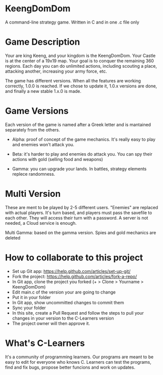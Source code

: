 # KeengDomDom
A command-line strategy game. Written in C and in one .c file only

# Game Description
Your are king Keeng, and your kingdom is the KeengDomDom.
Your Castle is at the center of a 19x19 map.
Your goal is to conquer the remaining 360 regions.
Each day you can do unlimited actions, including scouting a place, attacking another, increasing your army force, etc.


The game has different versions. When all the features are working correctly, 1.0.0 is reached.
If we chose to update it, 1.0.x versions are done, and finally a new stable 1.x.0 is made.

# Game Versions
Each version of the game is named after a Greek letter and is mantained separately from the others.

- Alpha: proof of concept of the game mechanics. It's really easy to play and enemies won't attack you.

- Beta: it's harder to play and enemies do attack you. You can spy their actions with gold (selling food and weapons)

- Gamma: you can upgrade your lands. In battles, strategy elements replece randomness.


# Multi Version
These are ment to be played by 2-5 different users.
"Enemies" are replaced with actual players.
It's turn based, and players must pass the savefile to each other.
They will access their turn with a password.
A server is not needed, a Cloud service is enough.

Multi Gamma: based on the gamma version. Spies and gold mechanics are deleted


# How to collaborate to this project
- Set up Git app: https://help.github.com/articles/set-up-git/
- Fork the project: https://help.github.com/articles/fork-a-repo/
- In Git app, clone the project you forked (+ > Clone > Yourname > KeengDomDom)
- Edit main.c of the version your are going to change
- Put it in your folder
- In Git app, show uncommitted changes to commit them
- Sync your folder
- In this site, create a Pull Request and follow the steps to pull your changes in your version to the C-Learners version
- The project owner will then approve it.


# What's C-Learners
It's a community of programming learners.
Our programs are meant to be easy to edit for everyone who knows C.
Learners can test the programs, find and fix bugs, propose better funcions and work on updates.
